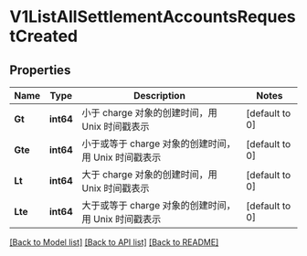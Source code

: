 # V1ListAllSettlementAccountsRequestCreated

## Properties
Name | Type | Description | Notes
------------ | ------------- | ------------- | -------------
**Gt** | **int64** | 小于 charge 对象的创建时间，用 Unix 时间戳表示 | [default to 0]
**Gte** | **int64** | 小于或等于 charge 对象的创建时间，用 Unix 时间戳表示 | [default to 0]
**Lt** | **int64** | 大于 charge 对象的创建时间，用 Unix 时间戳表示 | [default to 0]
**Lte** | **int64** | 大于或等于 charge 对象的创建时间，用 Unix 时间戳表示 | [default to 0]

[[Back to Model list]](../README.md#documentation-for-models) [[Back to API list]](../README.md#documentation-for-api-endpoints) [[Back to README]](../README.md)


